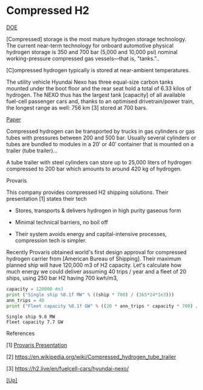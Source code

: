 # Compressed H2 

[DOE](https://www.energy.gov/eere/fuelcells/physical-hydrogen-storage)

[Compressed] storage is the most mature hydrogen storage
technology. The current near-term technology for onboard automotive
physical hydrogen storage is 350 and 700 bar (5,000 and 10,000 psi)
nominal working-pressure compressed gas vessels—that is, "tanks."..

[C]ompressed hydrogen typically is stored at near-ambient temperatures.

The utility vehicle Hyundai Nexo has three equal-size carbon tanks
mounted under the boot floor and the rear seat hold a total of 6.33
kilos of hydrogen. The NEXO thus has the largest tank [capacity] of
all available fuel-cell passenger cars and, thanks to an optimised
drivetrain/power train, the longest range as well: 756 km [3] stored
at 700 bars.

[Paper](https://www.sciencedirect.com/science/article/pii/B9780128111970000038)

Compressed hydrogen can be transported by trucks in gas cylinders or
gas tubes with pressures between 200 and 500 bar. Usually several
cylinders or tubes are bundled to modules in a 20′ or 40′ container
that is mounted on a trailer (tube trailer)...

A tube trailer with steel cylinders can store up to 25,000 liters of
hydrogen compressed to 200 bar which amounts to around 420 kg of
hydrogen.

Provaris

This company provides compressed H2 shipping solutions. Their presentation [1]
states their tech

- Stores, transports & delivers hydrogen in high purity gaseous form

- Minimal technical barriers, no boil off

- Their system avoids energy and capital-intensive processes, compression
  tech is simpler.

Recently Provaris obtained world's first design approval for
compressed hydrogen carrier from [American Bureau of Shipping]. Their
maximum planned ship will have 120,000 m3 of H2 capacity. Let's
calculate how much energy we could deliver assuming 40 trips / year
and a fleet of 20 ships, using 250 bar H2 having 700 kwh/m3,

```python
capacity = 120000 #m3
print ("Single ship %0.1f MW" % ((ship * 700) / (365*24*1e3)))
ann_trips = 40
print ("Fleet capacity %0.1f GW" % ((20 * ann_trips * capacity * 700) / (365*24*1e6)))
```

```text
Single ship 9.6 MW
Fleet capacity 7.7 GW
```

References

[1] [Provaris Presentation](https://assets.website-files.com/626b0112d67346fa8eab974d/6280ef3d5ce3f07d709f43a7_Provaris%20-%20Corporate%20Deck%20-%2016%20May%202022%20ASX.pdf)

[2] https://en.wikipedia.org/wiki/Compressed_hydrogen_tube_trailer

[3] https://h2.live/en/fuelcell-cars/hyundai-nexo/

[[Up]](h2-storage.html)
